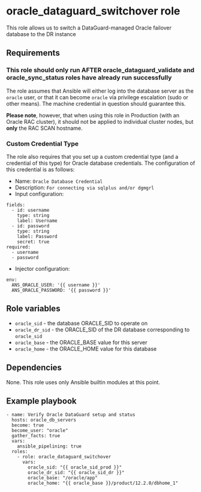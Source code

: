 # oracle_dataguard_switchover role

This role allows us to switch a DataGuard-managed Oracle failover database to the DR instance

## Requirements

### This role should only run AFTER oracle_dataguard_validate and oracle_sync_status roles have already run successfully

The role assumes that Ansible will either log into the database server as the `oracle` user, or that it can become `oracle` via privilege escalation (sudo or other means). The machine credential in question should guarantee this.

**Please note**, however, that when using this role in Production (with an Oracle RAC cluster), it should not be applied to individual cluster nodes, but **only** the RAC SCAN hostname.

### Custom Credential Type

The role also requires that you set up a custom credential type (and a credential of this type) for Oracle database credentials. The configuration of this credential is as follows:
- Name: `Oracle Database Credential`
- Description: `For connecting via sqlplus and/or dgmgrl`
- Input configuration:
```
fields:
  - id: username
    type: string
    label: Username
  - id: password
    type: string
    label: Password
    secret: true
required:
  - username
  - password
```
- Injector configuration:
```
env:
  ANS_ORACLE_USER: '{{ username }}'
  ANS_ORACLE_PASSWORD: '{{ password }}'
```

## Role variables
- `oracle_sid` - the database ORACLE_SID to operate on
- `oracle_dr_sid` - the ORACLE_SID of the DR database corresponding to `oracle_sid`
- `oracle_base` - the ORACLE_BASE value for this server
- `oracle_home` - the ORACLE_HOME value for this database

## Dependencies

None. This role uses only Ansible builtin modules at this point.

## Example playbook
```
- name: Verify Oracle DataGuard setup and status
  hosts: oracle_db_servers
  become: true
  become_user: "oracle"
  gather_facts: true
  vars:
    ansible_pipelining: true
  roles:
    - role: oracle_dataguard_switchover
      vars:
        oracle_sid: "{{ oracle_sid_prod }}"
        oracle_dr_sid: "{{ oracle_sid_dr }}"
        oracle_base: "/oracle/app"
        oracle_home: "{{ oracle_base }}/product/12.2.0/dbhome_1"
```
